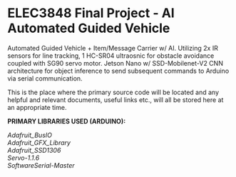 # ELEC3848 Final Project - AI Automated Guided Vehicle

Automated Guided Vehicle + Item/Message Carrier w/ AI. Utilizing 2x IR sensors for line tracking, 1 HC-SR04 ultraosnic for obstacle avoidance coupled with SG90 servo motor.
Jetson Nano w/ SSD-Mobilenet-V2 CNN architecture for object inference to send subsequent commands to Arduino via serial communication.

This is the place where the primary source code will be located and any helpful and relevant documents, useful links etc., will all be stored here at an appropriate time. 

**PRIMARY LIBRARIES USED (ARDUINO):** 

*Adafruit_BusIO*<br />
*Adafruit_GFX_Library*<br />
*Adafruit_SSD1306*<br />
*Servo-1.1.6*<br />
*SoftwareSerial-Master*<br />



